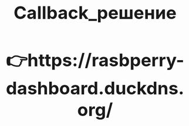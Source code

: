 <h1 style="font-size: 48px; text-align: center;">Callback_решение</h1>

<h2 style="font-size: 48px; text-align: center;">👉https://rasbperry-dashboard.duckdns.org/</h2>
